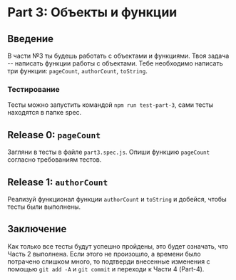 # Part 3: Объекты и функции

## Введение

В части №3 ты будешь работать с объектами и функциями. Твоя задача -- написать функции работы с объектами. Тебе необходимо написать три функции: `pageCount`, `authorCount`, `toString`.

### Тестирование

Тесты можно запустить командой `npm run test-part-3`, сами тесты находятся в папке spec.

## Release 0: `pageCount`

Загляни в тесты в файле `part3.spec.js`. Опиши функцию `pageCount` согласно требованиям тестов.

## Release 1: `authorCount`

Реализуй функционал функции `authorCount` и `toString` и добейся, чтобы тесты были выполнены.

## Заключение

Как только все тесты будут успешно пройдены, это будет означать, что Часть 2 выполнена. Если этого не произошло, а времени было потрачено слишком много, то подтверди внесенные изменения с помощью `git add -A` и `git commit` и переходи к Части 4 (Part-4).
